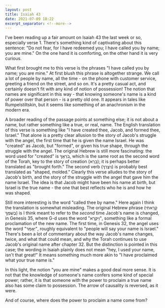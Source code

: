 ```yaml
---
layout: post
title: Isaiah 43
date: 2021-07-09 18:22
excerpt_separator: <!--more-->
---
```


I've been reading up a fair amount on Isaiah 43 the last week or so, especially verse 1. There's something kind of captivating about this sentence: "Do not fear, for I have redeemed you; I have called you by name; you are mine." On the one hand it is comforting, on the other hand it is very curious.

What first brought me to this verse is the phrases "I have called you by name; you are mine." At first blush this phrase is altogether strange. We call a lot of people by name, all the time - on the phone with customer service, greeting a friend on the street, and so on. It's a pretty casual act, and certainly doesn't fit with any kind of notion of possession! The notion that names are significant in this way - that knowing someone's name is a kind of power over that person - is a pretty old one. It appears in tales like Rumpelstiltskin, but it seems like something of an anachronism in the modern era.

A broader reading of the passage points at something else; it is not about a name, but rather something like a true, or real, name. The English translation of this verse is something like "I have created thee, Jacob, and formed thee, Israel." That alone is a pretty clear allusion to the story of Jacob's struggle with the angel, the first time that he is given the name Israel. He was "created" as Jacob, but "formed", or given his true shape, through the struggle with the angel. The original Hebrew is still more fascinating: the word used for "created" is בֹּרַאֲךָ, which is the same root as the second word of the Torah, key to the story of creation (בָּרָא); it is perhaps better translated as "brought forth." The second verb (וְיֹצֶרְךָ) is probably best translated as "shaped, molded." Clearly this verse alludes to the story of Jacob's birth, and the story of the struggle with the angel that gave him the name Israel. The idea is that Jacob might have been his name at birth, but Israel is the true name - the one that best reflects who he is and how he was shaped.

Still more interesting is the word "called thee by name." Here again I think the translation is somewhat misleading. The original Hebrew phrase (קָרָאתִי בְשִׁמְךָ) is I think meant to refer to the *second* time Jacob's name is changed, in Genesis 35, where G-d uses the word "וַיִּקְרָא", something like a formal proclamation of the new name. The first time, in Genesis 32, the angel uses the word "יֵאָמֵר", roughly equivalent to "people will say your name is Israel." There's been a lot of commentary about the way Jacob's name changes, twice, and what that could mean, and why the Torah continues to use Jacob's original name after chapter 32. But the distinction is pointed in this case; the wording in Isaiah plainly does not mean "hey, I used your name, isn't that great!" It means something much more akin to "I have proclaimed what your true name is."

In this light, the notion "you are mine" makes a good deal more sense. It is not that the knowledge of someone's name confers some kind of special power; rather, it is that someone with the power to proclaim a true name also has some claim to possession. The arrow of causality is reversed, as it were.

And of course, where does the power to proclaim a name come from?